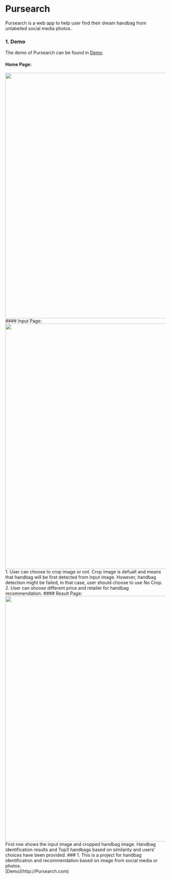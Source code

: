# Pursearch
Pursearch is a web app to help user find their dream handbag from unlabelled social media photos.<br>
### 1. Demo
The demo of Pursearch can be found in [Demo](http://Pursearch.com)<br>
#### Home Page: 
<img src="https://github.com/jenniening/Pursearch/blob/master/demo/Homepage.png" width="771">
#### Input Page:
<img src="https://github.com/jenniening/Pursearch/blob/master/demo/Input.png" width="771">
1. User can choose to crop image or not. Crop image is defualt and means that handbag will be first detected from input image. However, handbag detection might be failed, in that case, user should choose to use No Crop.
2. User can shoose different price and retailer for handbag recommendation.
#### Result Page:
<img src="https://github.com/jenniening/Pursearch/blob/master/demo/Pursearchresult.png" width="771">
First row shows the input image and cropped handbag image. Handbag identification results and Top3 handbags based on similarity and users' choices have been provided. 
### 1. 
This is a project for handbag identification and recommendation based on image from social media or photos.<br>
[Demo](http://Pursearch.com)

